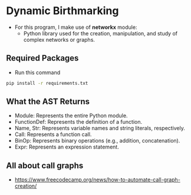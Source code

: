 # Dynamic Birthmarking
- For this program, I make use of **networkx** module:
    - Python library used for the creation, manipulation, and study of complex networks or graphs.

## Required Packages
- Run this command
```sh
pip install -r requirements.txt
```

## What the AST Returns
- Module: Represents the entire Python module.
- FunctionDef: Represents the definition of a function.
- Name, Str: Represents variable names and string literals, respectively.
- Call: Represents a function call.
- BinOp: Represents binary operations (e.g., addition, concatenation).
- Expr: Represents an expression statement.

## All about call graphs
- https://www.freecodecamp.org/news/how-to-automate-call-graph-creation/
